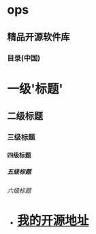 # ops
## 精品开源软件库

### 目录(中国)

# 一级'标题'
## 二级标题
### 三级标题
#### 四级标题
##### 五级标题
###### 六级标题


- # [我的开源地址](https://github.com/edshuai/ops)

